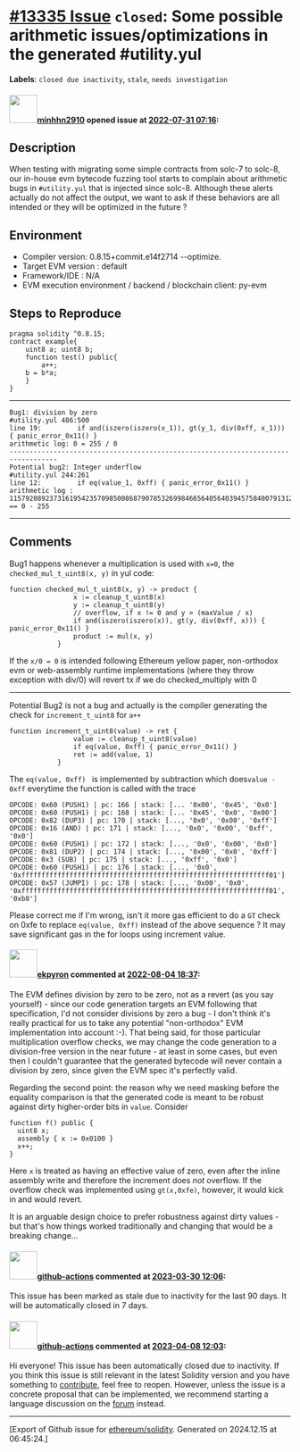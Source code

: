 # [\#13335 Issue](https://github.com/ethereum/solidity/issues/13335) `closed`: Some possible arithmetic issues/optimizations in the generated #utility.yul 
**Labels**: `closed due inactivity`, `stale`, `needs investigation`


#### <img src="https://avatars.githubusercontent.com/u/7065814?u=e338b49fccb177f52d868ebbf601913de1943e58&v=4" width="50">[minhhn2910](https://github.com/minhhn2910) opened issue at [2022-07-31 07:16](https://github.com/ethereum/solidity/issues/13335):

## Description

When testing with migrating some simple contracts from solc-7 to solc-8, our in-house evm bytecode fuzzing tool starts to complain about arithmetic bugs in `#utility.yul`  that is injected since solc-8. Although these alerts actually do not affect the output, we want to ask if these behaviors are all intended or they will be optimized in the future ?

## Environment

- Compiler version: 0.8.15+commit.e14f2714  --optimize.
- Target EVM version : default
- Framework/IDE : N/A
- EVM execution environment / backend / blockchain client: py-evm

## Steps to Reproduce

```
pragma solidity ^0.8.15;
contract example{
    uint8 a; uint8 b;
    function test() public{
        a++;
	b = b*a;
    }
}
```
---
```
Bug1: division by zero
#utility.yul 486:500
line 19:         if and(iszero(iszero(x_1)), gt(y_1, div(0xff, x_1))) { panic_error_0x11() }
arithmetic log: 0 = 255 / 0
----------------------------------------------------------------------------------
Potential bug2: Integer underflow 
#utility.yul 244:261
line 12:         if eq(value_1, 0xff) { panic_error_0x11() }
arithmetic log : 115792089237316195423570985008687907853269984665640564039457584007913129639681 == 0 - 255
```
---
## Comments 
Bug1 happens whenever a multiplication is used with `x=0`, the `checked_mul_t_uint8(x, y)` in yul code:
```
function checked_mul_t_uint8(x, y) -> product {
                x := cleanup_t_uint8(x)
                y := cleanup_t_uint8(y)
                // overflow, if x != 0 and y > (maxValue / x)
                if and(iszero(iszero(x)), gt(y, div(0xff, x))) { panic_error_0x11() }
                product := mul(x, y)
            }
```

If the `x/0 = 0` is intended following Ethereum yellow paper, non-orthodox evm or  web-assembly runtime implementations (where they throw exception with div/0) will revert tx if we do checked_multiply with 0

---
Potential Bug2 is not a bug and actually is the compiler generating the check for `increment_t_uint8` for `a++`
```
function increment_t_uint8(value) -> ret {
                value := cleanup_t_uint8(value)
                if eq(value, 0xff) { panic_error_0x11() }
                ret := add(value, 1)
            }
```
The `eq(value, 0xff) ` is implemented by subtraction which does`value - 0xff` everytime the function is called with the trace

```
OPCODE: 0x60 (PUSH1) | pc: 166 | stack: [... '0x00', '0x45', '0x0'] 
OPCODE: 0x60 (PUSH1) | pc: 168 | stack: [... '0x45', '0x0', '0x00'] 
OPCODE: 0x82 (DUP3) | pc: 170 | stack: [..., '0x0', '0x00', '0xff'] 
OPCODE: 0x16 (AND) | pc: 171 | stack: [..., '0x0', '0x00', '0xff', '0x0'] 
OPCODE: 0x60 (PUSH1) | pc: 172 | stack: [..., '0x0', '0x00', '0x0'] 
OPCODE: 0x81 (DUP2) | pc: 174 | stack: [..., '0x00', '0x0', '0xff'] 
OPCODE: 0x3 (SUB) | pc: 175 | stack: [..., '0xff', '0x0'] 
OPCODE: 0x60 (PUSH1) | pc: 176 | stack: [..., '0x0', '0xffffffffffffffffffffffffffffffffffffffffffffffffffffffffffffff01'] 
OPCODE: 0x57 (JUMPI) | pc: 178 | stack: [..., '0x00', '0x0', '0xffffffffffffffffffffffffffffffffffffffffffffffffffffffffffffff01', '0xb8'] 
```
Please correct me if I'm wrong, isn't it more gas efficient to do a `GT` check on 0xfe to replace ` eq(value, 0xff) ` instead of the above sequence ? It may save significant gas in the for loops using increment value.
 

#### <img src="https://avatars.githubusercontent.com/u/1347491?v=4" width="50">[ekpyron](https://github.com/ekpyron) commented at [2022-08-04 18:37](https://github.com/ethereum/solidity/issues/13335#issuecomment-1205628780):

The EVM defines division by zero to be zero, not as a revert (as you say yourself) - since our code generation targets an EVM following that specification, I'd not consider divisions by zero a bug - I don't think it's really practical for us to take any potential "non-orthodox" EVM implementation into account :-).
That being said, for those particular multiplication overflow checks, we may change the code generation to a division-free version in the near future - at least in some cases, but even then I couldn't guarantee that the generated bytecode will never contain a division by zero, since given the EVM spec it's perfectly valid.

Regarding the second point: the reason why we need masking before the equality comparison is that the generated code is meant to be robust against dirty higher-order bits in ``value``. Consider
```
function f() public {
  uint8 x;
  assembly { x := 0x0100 }
  x++;
}
```
Here ``x`` is treated as having an effective value of zero, even after the inline assembly write and therefore the increment does *not* overflow. If the overflow check was implemented using ``gt(x,0xfe)``, however, it would kick in and would revert.

It is an arguable design choice to prefer robustness against dirty values - but that's how things worked traditionally and changing that would be a breaking change...

#### <img src="https://avatars.githubusercontent.com/in/15368?v=4" width="50">[github-actions](https://github.com/apps/github-actions) commented at [2023-03-30 12:06](https://github.com/ethereum/solidity/issues/13335#issuecomment-1490189119):

This issue has been marked as stale due to inactivity for the last 90 days.
It will be automatically closed in 7 days.

#### <img src="https://avatars.githubusercontent.com/in/15368?v=4" width="50">[github-actions](https://github.com/apps/github-actions) commented at [2023-04-08 12:03](https://github.com/ethereum/solidity/issues/13335#issuecomment-1500877329):

Hi everyone! This issue has been automatically closed due to inactivity.
If you think this issue is still relevant in the latest Solidity version and you have something to [contribute](https://docs.soliditylang.org/en/latest/contributing.html), feel free to reopen.
However, unless the issue is a concrete proposal that can be implemented, we recommend starting a language discussion on the [forum](https://forum.soliditylang.org) instead.


-------------------------------------------------------------------------------



[Export of Github issue for [ethereum/solidity](https://github.com/ethereum/solidity). Generated on 2024.12.15 at 06:45:24.]
